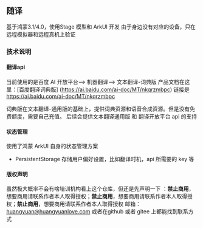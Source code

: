 ## 随译
基于鸿蒙3.1/4.0，使用Stage 模型和 ArkUI 开发
由于身边没有对应的设备，只在远程模拟器和远程真机上验证

### 技术说明

#### 翻译api 
当前使用的是百度 AI 开放平台--> 机器翻译--> 文本翻译-词典版
产品文档在这里：[百度翻译词典版] (https://ai.baidu.com/ai-doc/MT/nkqrzmbpc) 链接是 https://ai.baidu.com/ai-doc/MT/nkqrzmbpc

词典版在文本翻译-通用版的基础上，提供词典资源和语音合成资源。但是没有免费额度，需要自己充值。
后续会提供文本翻译通用版 和 翻译开放平台 api 的支持

#### 状态管理

使用了鸿蒙 ArkUI 自身的状态管理方案

* PersistentStorage 存储用户偏好设置，比如翻译时机，api 所需要的 key 等


#### 版权声明

虽然极大概率不会有啥培训机构看上这个仓库，但还是先声明一下 ：**禁止商用**，想要商用请联系作者本人取得授权；**禁止商用**，想要商用请联系作者本人取得授权；**禁止商用**，想要商用请联系作者本人取得授权
邮箱：huangyuan@huangyuanlove.com
或者在github 或者 gitee 上都能找到联系方式
